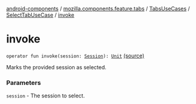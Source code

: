 [android-components](../../../index.md) / [mozilla.components.feature.tabs](../../index.md) / [TabsUseCases](../index.md) / [SelectTabUseCase](index.md) / [invoke](./invoke.md)

# invoke

`operator fun invoke(session: `[`Session`](../../../mozilla.components.browser.session/-session/index.md)`): `[`Unit`](https://kotlinlang.org/api/latest/jvm/stdlib/kotlin/-unit/index.html) [(source)](https://github.com/mozilla-mobile/android-components/blob/master/components/feature/tabs/src/main/java/mozilla/components/feature/tabs/TabsUseCases.kt#L27)

Marks the provided session as selected.

### Parameters

`session` - The session to select.